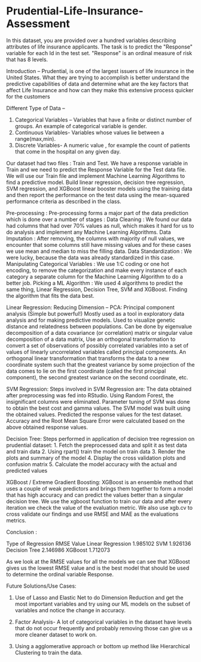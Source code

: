 # Prudential-Life-Insurance-Assessment

In this dataset, you are provided over a hundred variables describing attributes of life insurance applicants. 
The task is to predict the "Response" variable for each Id in the test set. 
"Response" is an ordinal measure of risk that has 8 levels.

Introduction –
Prudential, is one of the largest issuers of life insurance in the United States. 
What they are trying to accomplish is better understand the predictive capabilities of data 
and determine what are the key factors that affect Life Insurance and how can they make this extensive process quicker for the customers

Different Type of Data –
1. Categorical Variables – Variables that have a finite or distinct number of groups. An example of categorical variable is gender.
2. Continuous Variables- Variables whose values lie between a range(max,min). 
3. Discrete Variables-  A numeric value , for example the count of patients that come in the hospital on any given day.

Our dataset had two files : Train and Test. We have a response variable in Train and we need to predict the Response Variable for the Test data file.
We will use our Train file and implement Machine Learning Algorithms to find a predictive model.
Build linear regression, decision tree regression, SVM regression, and XGBoost linear booster models using the training data 
and then report the performance on the test data using the mean-squared performance criteria as described in the class.

Pre-processing :
Pre-processing forms a major part of the data prediction which is done over a number of stages :
Data Cleaning  : We found our data had columns that had over 70% values as null, which makes it hard for us to do analysis and implement any Machine Learning Algorithms.
Data Imputation : After removing, the columns with majority of null values, we encounter that some columns still have missing values and for these cases we use mean and median to miss the filling data.
Data Standardization : We were lucky, because the data was already standardized in this case.
Manipulating Categorical Variables  : We use 1:C coding or one hot encoding, to remove the  categorization and make every instance of each category a separate column for the Machine Learning Algorithm to do a better job.
Picking a ML Algorithm : We used 4 algorithms to predict the same thing, Linear Regression, Decision Tree, SVM and XGBoost.
Finding the algorithm that fits the data best.

Linear Regression:
Reducing Dimension
– PCA: Principal component analysis (Simple but powerful!)
Mostly used as a tool in exploratory data analysis and for making predictive models. 
Used to visualize genetic distance and relatedness between populations. 
Can be done by eigenvalue decomposition of a data covariance (or correlation) matrix or singular value decomposition of a data matrix,
Use an orthogonal transformation to convert a set of observations of possibly correlated variables into a set of values of linearly uncorrelated variables called principal components.
An orthogonal linear transformation that transforms the data to a new coordinate system such that the greatest variance by some projection of the data comes to lie on the first coordinate (called the first principal component), the second greatest variance on the second coordinate, etc.

SVM Regression:
Steps involved in SVM Regression are:
The data obtained after preprocessing was fed into RStudio.
Using Random Forest, the insignificant columns were eliminated.
Parameter tuning of SVM was done to obtain the best cost and gamma values.
The SVM model was built using the obtained values.
Predicted the response values for the test dataset.
Accuracy and the Root Mean Square Error were calculated based on the above obtained response values.

Decision Tree:
Steps performed in application of decision tree regression on prudential dataset:
	1. Fetch the preprocessed data and split it as test data and train data
	2. Using rpart() train the model on train data
	3. Render the plots and summary of the model
	4. Display the cross validation plots and confusion matrix
	5. Calculate the model accuracy with the actual and predicted values

XGBoost / Extreme Gradient Boosting:
XGBoost is an ensemble method that uses a couple of weak predictors and brings them together to form a model that has high accuracy and can predict the values better than a singular decision tree.
We use the xgboost function to train our data and after every iteration we check the value of the evaluation metric.
We also use xgb.cv to cross validate our findings and use RMSE and MAE as the evaluations metrics.

Conclusion :

Type of Regression    RMSE Value
Linear Regression     1.985102
SVM                   1.926136
Decision Tree         2.146986
XGBoost               1.712073

As we look at the RMSE values for all the models we can see that 
XGBoost gives us the lowest RMSE value and is the best model that should be used to determine the ordinal variable Response.


Future Solutions/Use Cases:

1) Use of Lasso and Elastic Net to do Dimension Reduction and get the most important variables and try using our ML models 
on the subset of variables and notice the change in accuracy.

2) Factor Analysis- A lot of categorical variables in the dataset have levels that do not occur frequently 
and probably removing those can give us a more cleaner dataset to work on.

3) Using a agglomerative approach or bottom up method like Hierarchical Clustering to train the data.



  
 

